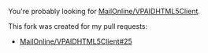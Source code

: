 You're probably looking for [MailOnline/VPAIDHTML5Client](https://github.com/MailOnline/VPAIDHTML5Client/).

This fork was created for my pull requests:

* [MailOnline/VPAIDHTML5Client#25](https://github.com/MailOnline/VPAIDHTML5Client/pull/25)
